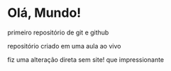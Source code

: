 # Olá, Mundo!
 primeiro repositório de git e github
 
 repositório criado em uma aula ao vivo
 
fiz uma alteração direta sem site! que impressionante 
